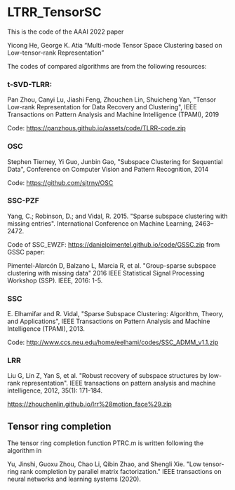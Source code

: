 # LTRR_TensorSC
This is the code of the AAAI 2022 paper 

Yicong He, George K. Atia “Multi-mode Tensor Space Clustering based on Low-tensor-rank Representation”

The codes of compared algorithms are from the following resources:

### t-SVD-TLRR:

Pan Zhou, Canyi Lu, Jiashi Feng, Zhouchen Lin, Shuicheng Yan, "Tensor Low-rank Representation for Data Recovery and Clustering", IEEE Transactions on Pattern Analysis and Machine Intelligence (TPAMI), 2019

Code: https://panzhous.github.io/assets/code/TLRR-code.zip

### OSC

Stephen Tierney, Yi Guo, Junbin Gao, "Subspace Clustering for Sequential Data", Conference on Computer Vision and Pattern Recognition, 2014

Code: https://github.com/sjtrny/OSC

### SSC-PZF

Yang, C.; Robinson, D.; and Vidal, R. 2015. "Sparse subspace clustering with missing entries". International Conference on Machine Learning, 2463–2472.

Code of SSC_EWZF: https://danielpimentel.github.io/code/GSSC.zip from GSSC paper:

Pimentel-Alarcón D, Balzano L, Marcia R, et al. "Group-sparse subspace clustering with missing data" 2016 IEEE Statistical Signal Processing Workshop (SSP). IEEE, 2016: 1-5.

### SSC

E. Elhamifar and R. Vidal, "Sparse Subspace Clustering: Algorithm, Theory, and Applications", IEEE Transactions on Pattern Analysis and Machine Intelligence (TPAMI), 2013.

Code: http://www.ccs.neu.edu/home/eelhami/codes/SSC_ADMM_v1.1.zip

### LRR

Liu G, Lin Z, Yan S, et al. "Robust recovery of subspace structures by low-rank representation". IEEE transactions on pattern analysis and machine intelligence, 2012, 35(1): 171-184.

https://zhouchenlin.github.io/lrr%28motion_face%29.zip


## Tensor ring completion
The tensor ring completion function PTRC.m is written following the algorithm in

Yu, Jinshi, Guoxu Zhou, Chao Li, Qibin Zhao, and Shengli Xie. "Low tensor-ring rank completion by parallel matrix factorization." IEEE transactions on neural networks and learning systems (2020).

